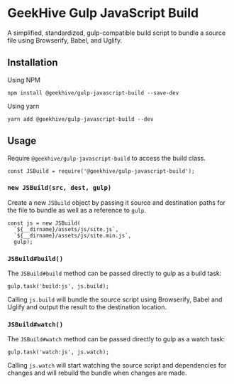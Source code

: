 # GeekHive Gulp JavaScript Build

A simplified, standardized, gulp-compatible build script to bundle a source file using Browserify, Babel, and Uglify.

## Installation

Using NPM

```
npm install @geekhive/gulp-javascript-build --save-dev
```

Using yarn

```
yarn add @geekhive/gulp-javascript-build --dev
```

## Usage

Require `@geekhive/gulp-javascript-build` to access the build class.

```
const JSBuild = require('@geekhive/gulp-javascript-build');
```

### `new JSBuild(src, dest, gulp)`

Create a new `JSBuild` object by passing it source and destination paths for the file to bundle as well as a reference to `gulp`.

```
const js = new JSBuild(
  `${__dirname}/assets/js/site.js`,
  `${__dirname}/assets/js/site.min.js`,
  gulp);
```

### `JSBuild#build()`

The `JSBuild#build` method can be passed directly to gulp as a build task:

```
gulp.task('build:js', js.build);
```

Calling `js.build` will bundle the source script using Browserify, Babel and Uglify and output the result to the destination location.

### `JSBuild#watch()`

The `JSBuild#watch` method can be passed directly to gulp as a watch task:

```
gulp.task('watch:js', js.watch);
```

Calling `js.watch` will start watching the source script and dependencies for changes and will rebuild the bundle when changes are made.